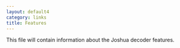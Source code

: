 ```yaml
---
layout: default4
category: links
title: Features
---
```


This file will contain information about the Joshua decoder features.

